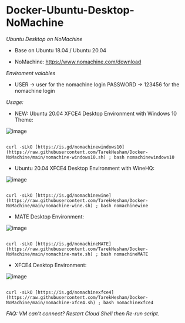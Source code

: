 # Docker-Ubuntu-Desktop-NoMachine
*Ubuntu Desktop on NoMachine*

- Base on Ubuntu 18.04 / Ubuntu 20.04

- NoMachine: https://www.nomachine.com/download

*Enviroment vaiables*

- USER -> user for the nomachine login PASSWORD -> 123456 for the nomachine login

*Usage:*

- NEW: Ubuntu 20.04 XFCE4 Desktop Environment with Windows 10 Theme:

![image](https://user-images.githubusercontent.com/58414694/149808540-5cfe38ee-a88b-4e8b-a1e9-2a5a1fda7f1d.png)

 ```console  

curl -sLkO [https://is.gd/nomachinewindows10](https://raw.githubusercontent.com/TarekHesham/Docker-NoMachine/main/nomachine-windows10.sh) ; bash nomachinewindows10

 ```


- Ubuntu 20.04 XFCE4 Desktop Environment with WineHQ:

![image](https://user-images.githubusercontent.com/58414694/149620450-4558489e-f00e-4035-8ccd-4ca231f900a4.png)

 ```console  

curl -sLkO [https://is.gd/nomachinewine](https://raw.githubusercontent.com/TarekHesham/Docker-NoMachine/main/nomachine-wine.sh) ; bash nomachinewine

 ```

- MATE Desktop Environment:

![image](https://user-images.githubusercontent.com/58414694/149459685-27d51920-4616-4b3e-94de-2982f78f9295.png)

 ```console  

curl -sLkO [https://is.gd/nomachineMATE](https://raw.githubusercontent.com/TarekHesham/Docker-NoMachine/main/nomachine-mate.sh) ; bash nomachineMATE

 ```
- XFCE4 Desktop Environment:

![image](https://user-images.githubusercontent.com/58414694/149454910-33dd1c5b-bbbd-4cc8-b9b7-5b7331723034.png)

 ```console  
 
curl -sLkO [https://is.gd/nomachinexfce4](https://raw.githubusercontent.com/TarekHesham/Docker-NoMachine/main/nomachine-xfce4.sh) ; bash nomachinexfce4

 ```
*FAQ: VM can't connect? Restart Cloud Shell then Re-run script.*

